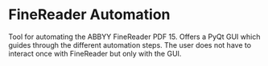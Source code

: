 # FineReader Automation

Tool for automating the ABBYY FineReader PDF 15. Offers a PyQt GUI which guides through the different automation steps.
The user does not have to interact once with FineReader but only with the GUI.

